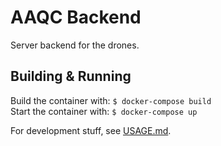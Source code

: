 # AAQC Backend
Server backend for the drones.

## Building & Running
Build the container with: `$ docker-compose build`<br>
Start the container with: `$ docker-compose up`<br>

For development stuff, see [USAGE.md](USAGE.md).
